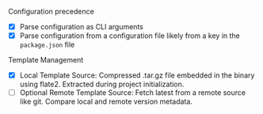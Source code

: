 Configuration precedence

- [x] Parse configuration as CLI arguments
- [x] Parse configuration from a configuration file likely from a key in the `package.json` file

Template Management

- [x] Local Template Source:
      Compressed .tar.gz file embedded in the binary using flate2.
      Extracted during project initialization.
- [ ] Optional Remote Template Source:
      Fetch latest from a remote source like git.
      Compare local and remote version metadata.
